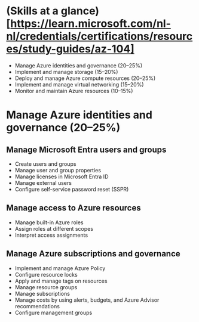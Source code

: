 # (Skills at a glance)[https://learn.microsoft.com/nl-nl/credentials/certifications/resources/study-guides/az-104] 

- Manage Azure identities and governance (20–25%)
- Implement and manage storage (15–20%)
- Deploy and manage Azure compute resources (20–25%)
- Implement and manage virtual networking (15–20%)
- Monitor and maintain Azure resources (10–15%)

# Manage Azure identities and governance (20–25%)

## Manage Microsoft Entra users and groups

- Create users and groups
- Manage user and group properties
- Manage licenses in Microsoft Entra ID
- Manage external users
- Configure self-service password reset (SSPR)

## Manage access to Azure resources

- Manage built-in Azure roles
- Assign roles at different scopes
- Interpret access assignments

## Manage Azure subscriptions and governance

- Implement and manage Azure Policy
- Configure resource locks
- Apply and manage tags on resources
- Manage resource groups
- Manage subscriptions
- Manage costs by using alerts, budgets, and Azure Advisor recommendations
- Configure management groups
